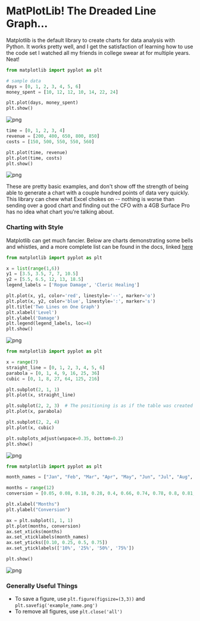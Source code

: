 # MatPlotLib!  The Dreaded Line Graph...

Matplotlib is the default library to create charts for data analysis with Python.  It works pretty well, and I get the satisfaction of learning how to use the code set I watched all my friends in college swear at for multiple years.  Neat!


```python
from matplotlib import pyplot as plt

# sample data
days = [0, 1, 2, 3, 4, 5, 6]
money_spent = [10, 12, 12, 10, 14, 22, 24]

plt.plot(days, money_spent)
plt.show()
```


![png](output_2_0.png)



```python
time = [0, 1, 2, 3, 4]
revenue = [200, 400, 650, 800, 850]
costs = [150, 500, 550, 550, 560]

plt.plot(time, revenue)
plt.plot(time, costs)
plt.show()
```


![png](output_3_0.png)


These are pretty basic examples, and don't show off the strength of being able to generate a chart with a couple hundred points of data very quickly.  This library can chew what Excel chokes on -- nothing is worse than sending over a good chart and finding out the CFO with a 4GB Surface Pro has no idea what chart you're talking about.

### Charting with Style

Matplotlib can get much fancier.  Below are charts demonstrating some bells and whistles, and a more complete list can be found in the docs, linked [here](https://matplotlib.org/api/_as_gen/matplotlib.lines.Line2D.html#matplotlib.lines.Line2D)


```python
from matplotlib import pyplot as plt

x = list(range(1,6))
y1 = [3.5, 3.5, 7, 7, 10.5]
y2 = [5.5, 6.5, 12, 13, 18.5]
legend_labels = ['Rogue Damage', 'Cleric Healing']

plt.plot(x, y1, color='red', linestyle='--', marker='o')
plt.plot(x, y2, color='blue', linestyle=':', marker='s')
plt.title('Two Lines on One Graph')
plt.xlabel('Level')
plt.ylabel('Damage')
plt.legend(legend_labels, loc=4)
plt.show()
```


![png](output_6_0.png)



```python
from matplotlib import pyplot as plt

x = range(7)
straight_line = [0, 1, 2, 3, 4, 5, 6]
parabola = [0, 1, 4, 9, 16, 25, 36]
cubic = [0, 1, 8, 27, 64, 125, 216]

plt.subplot(2, 1, 1)
plt.plot(x, straight_line)

plt.subplot(2, 2, 3)  # The positioning is as if the table was created and the index, even if all of that index isn't used.
plt.plot(x, parabola)

plt.subplot(2, 2, 4)
plt.plot(x, cubic)

plt.subplots_adjust(wspace=0.35, bottom=0.2)
plt.show()
```


![png](output_7_0.png)



```python
from matplotlib import pyplot as plt

month_names = ["Jan", "Feb", "Mar", "Apr", "May", "Jun", "Jul", "Aug", "Sep","Oct", "Nov", "Dec"]

months = range(12)
conversion = [0.05, 0.08, 0.18, 0.28, 0.4, 0.66, 0.74, 0.78, 0.8, 0.81, 0.85, 0.85]

plt.xlabel("Months")
plt.ylabel("Conversion")

ax = plt.subplot(1, 1, 1)
plt.plot(months, conversion)
ax.set_xticks(months)
ax.set_xticklabels(month_names)
ax.set_yticks([0.10, 0.25, 0.5, 0.75])
ax.set_yticklabels(['10%', '25%', '50%', '75%'])

plt.show()
```


![png](output_8_0.png)


### Generally Useful Things

* To save a figure, use ```plt.figure(figsize=(3,3))``` and ```plt.savefig('example_name.png')```
* To remove all figures, use ```plt.close('all')```


```python

```
